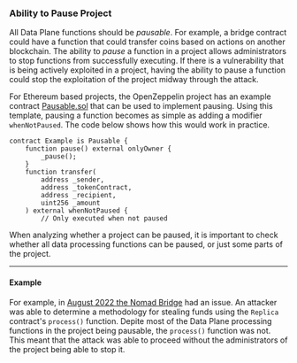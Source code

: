 ### Ability to Pause Project
All Data Plane functions should be *pausable*. For example, a bridge contract could 
have a function that could transfer coins based on actions on another blockchain. 
The ability to *pause* a function in a 
project allows administrators to stop functions from successfully 
executing. If there is a vulnerability that is being actively 
exploited in a project, having the ability to pause a function 
could stop the exploitation of the project midway through the 
attack.

For Ethereum based projects, the OpenZeppelin project has an example 
 contract [Pausable.sol](https://github.com/OpenZeppelin/openzeppelin-contracts/blob/master/contracts/security/Pausable.sol)
that can be used to implement pausing. Using this template, 
pausing a function becomes as simple as adding a modifier `whenNotPaused`. 
The code below shows how this would work in practice.

```solidity
contract Example is Pausable {
    function pause() external onlyOwner {
        _pause();
    }
    function transfer(
        address _sender,
        address _tokenContract,
        address _recipient,
        uint256 _amount
    ) external whenNotPaused {
        // Only executed when not paused
```

When analyzing whether a project can be paused, it is important
to check whether all data processing functions can be paused, or
just some parts of the project. 


***
#### Example
For example, in [August 2022 the Nomad Bridge](https://rekt.news/nomad-rekt/) had an issue.
An attacker was able to determine a methodology for stealing funds using the `Replica` 
contract's `process()` function. Depite most of the Data Plane processing functions 
in the project being pausable, the `process()` function was not. This meant that the 
attack was able to proceed without the administrators of the project being able to stop it. 



